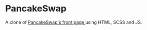 
# PancakeSwap  
A clone of [PancakeSwap's front page ](https://pancakeswap.finance/) using HTML, SCSS and JS.
